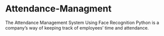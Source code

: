 # Attendance-Managment
The Attendance Management System Using Face Recognition Python is a company’s way of keeping track of employees’ time and attendance. 




